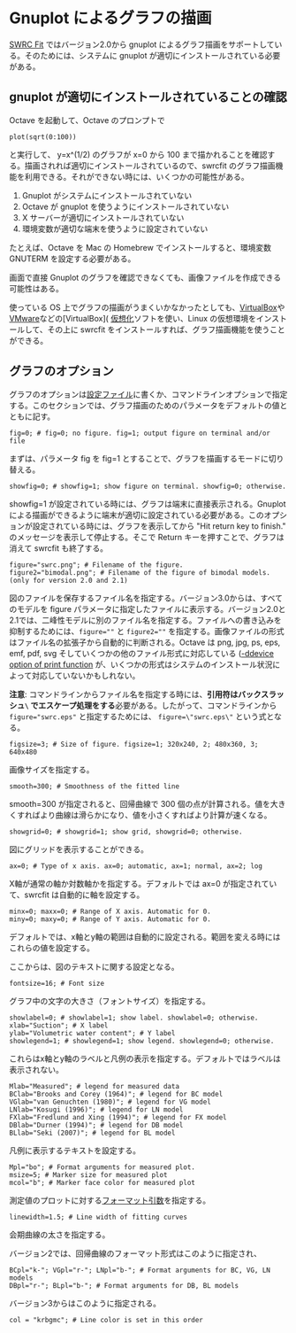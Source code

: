 # Gnuplot によるグラフの描画

[SWRC Fit](https://github.com/sekika/swrcfit/) ではバージョン2.0から gnuplot によるグラフ描画をサポートしている。そのためには、システムに gnuplot が適切にインストールされている必要がある。

## gnuplot が適切にインストールされていることの確認

Octave を起動して、Octave のプロンプトで
```
plot(sqrt(0:100))
```
と実行して、 y=x^(1/2) のグラフが x=0 から 100 まで描かれることを確認する。描画されれば適切にインストールされているので、swrcfit のグラフ描画機能を利用できる。それができない時には、いくつかの可能性がある。

1. Gnuplot がシステムにインストールされていない
2. Octave が gnuplot を使うようにインストールされていない
3. X サーバーが適切にインストールされていない
4. 環境変数が適切な端末を使うように設定されていない

たとえば、Octave を Mac の Homebrew でインストールすると、環境変数 GNUTERM を設定する必要がある。

画面で直接 Gnuplot のグラフを確認できなくても、画像ファイルを作成できる可能性はある。

使っている OS 上でグラフの描画がうまくいかなかったとしても、[VirtualBox](https://www.virtualbox.org/)や[VMware](http://www.vmware.com/)などの[VirtualBox]( [仮想化](https://ja.wikipedia.org/wiki/%E4%BB%AE%E6%83%B3%E5%8C%96)ソフトを使い、Linux の仮想環境をインストールして、その上に swrcfit をインストールすれば、グラフ描画機能を使うことができる。

## グラフのオプション
グラフのオプションは[設定ファイル](setting.md)に書くか、コマンドラインオプションで指定する。このセクションでは、グラフ描画のためのパラメータをデフォルトの値とともに記す。

```
fig=0; # fig=0; no figure. fig=1; output figure on terminal and/or file
```
まずは、パラメータ fig を fig=1 とすることで、グラフを描画するモードに切り替える。

```
showfig=0; # showfig=1; show figure on terminal. showfig=0; otherwise.
```
showfig=1 が設定されている時には、グラフは端末に直接表示される。Gnuplot による描画ができるように端末が適切に設定されている必要がある。このオプションが設定されている時には、グラフを表示してから "Hit return key to finish." のメッセージを表示して停止する。そこで Return キーを押すことで、グラフは消えて swrcfit も終了する。

```
figure="swrc.png"; # Filename of the figure.
figure2="bimodal.png"; # Filename of the figure of bimodal models. (only for version 2.0 and 2.1)
```
図のファイルを保存するファイル名を指定する。バージョン3.0からは、すべてのモデルを figure パラメータに指定したファイルに表示する。バージョン2.0と2.1では、二峰性モデルに別のファイル名を指定する。ファイルへの書き込みを抑制するためには、`figure=""` と `figure2=""` を指定する。画像ファイルの形式はファイル名の拡張子から自動的に判断される。Octave は png, jpg, ps, eps, emf, pdf, svg そしていくつかの他のファイル形式に対応している ([-ddevice option of print function](http://www.gnu.org/software/octave/doc/interpreter/Printing-and-Saving-Plots.html) が、いくつかの形式はシステムのインストール状況によって対応していないかもしれない。

**注意**: コマンドラインからファイル名を指定する時には、**引用符はバックスラッシュ`\` でエスケープ処理をする**必要がある。したがって、コマンドラインから `figure="swrc.eps"` と指定するためには、 `figure=\"swrc.eps\"` という式となる。

```
figsize=3; # Size of figure. figsize=1; 320x240, 2; 480x360, 3; 640x480
```
画像サイズを指定する。
```
smooth=300; # Smoothness of the fitted line
```
smooth=300 が指定されると、回帰曲線で 300 個の点が計算される。値を大きくすればより曲線は滑らかになり、値を小さくすればより計算が速くなる。
```
showgrid=0; # showgrid=1; show grid, showgrid=0; otherwise.
```
図にグリッドを表示することができる。

```
ax=0; # Type of x axis. ax=0; automatic, ax=1; normal, ax=2; log
```
X軸が通常の軸か対数軸かを指定する。デフォルトでは ax=0 が指定されていて、swrcfit は自動的に軸を設定する。
```
minx=0; maxx=0; # Range of X axis. Automatic for 0.
miny=0; maxy=0; # Range of Y axis. Automatic for 0.
```
デフォルトでは、x軸とy軸の範囲は自動的に設定される。範囲を変える時にはこれらの値を設定する。

ここからは、図のテキストに関する設定となる。
```
fontsize=16; # Font size
```
グラフ中の文字の大きさ（フォントサイズ）を指定する。
```
showlabel=0; # showlabel=1; show label. showlabel=0; otherwise.
xlab="Suction"; # X label
ylab="Volumetric water content"; # Y label
showlegend=1; # showlegend=1; show legend. showlegend=0; otherwise.
```
これらはx軸とy軸のラベルと凡例の表示を指定する。デフォルトではラベルは表示されない。
```
Mlab="Measured"; # legend for measured data
BClab="Brooks and Corey (1964)"; # legend for BC model
VGlab="van Genuchten (1980)"; # legend for VG model
LNlab="Kosugi (1996)"; # legend for LN model
FXlab="Fredlund and Xing (1994)"; # legend for FX model
DBlab="Durner (1994)"; # legend for DB model
BLlab="Seki (2007)"; # legend for BL model
```
凡例に表示するテキストを設定する。
```
Mpl="bo"; # Format arguments for measured plot.
msize=5; # Marker size for measured plot
mcol="b"; # Marker face color for measured plot
```
測定値のプロットに対する[フォーマット引数](https://www.gnu.org/software/octave/doc/interpreter/Two_002dDimensional-Plots.html)を指定する。

```
linewidth=1.5; # Line width of fitting curves
```
会期曲線の太さを指定する。

バージョン2では、回帰曲線のフォーマット形式はこのように指定され、

```
BCpl="k-"; VGpl="r-"; LNpl="b-"; # Format arguments for BC, VG, LN models
DBpl="r-"; BLpl="b-"; # Format arguments for DB, BL models
```

バージョン3からはこのように指定される。

```
col = "krbgmc"; # Line color is set in this order
```
